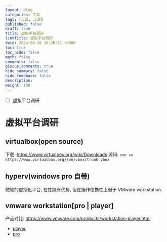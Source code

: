 ```yaml
---
layout: blog
categories: 工具
tags: [工具, 工具]
published: false
draft: true
title: 虚拟平台调研
linkTitle: 虚拟平台调研
date: 2024-06-28 16:26:11 +0800
toc: true
toc_hide: false
math: false
comments: false
giscus_comments: true
hide_summary: false
hide_feedback: false
description: 
weight: 100
---
```


- [ ] 虚拟平台调研

# 虚拟平台调研

## virtualbox(open source)

下载: <https://www.virtualbox.org/wiki/Downloads>
源码: `svn co https://www.virtualbox.org/svn/vbox/trunk vbox`

## hyperv(windows pro 自带)

微软的虚拟化平台, 在性能有优势, 但在操作便携性上弱于 VMware workstation.

## vmware workstation[pro | player]

产品对比: <https://www.vmware.com/products/workstation-player.html>

- [player](https://www.vmware.com/products/workstation-player.html)
- [pro](https://www.vmware.com/products/workstation-pro.html)

